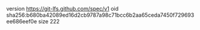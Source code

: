 version https://git-lfs.github.com/spec/v1
oid sha256:b680ba42089ed16d2cb9787a98c71bcc6b2aa65ceda7450f729693ee686eef0e
size 222
